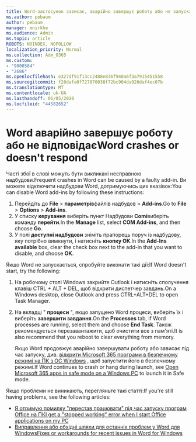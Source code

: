 ```yaml
---
title: Word-застосунок зависає, аварійно завершує роботу або не запускається
ms.author: pebaum
author: pebaum
manager: mnirkhe
ms.audience: Admin
ms.topic: article
ROBOTS: NOINDEX, NOFOLLOW
localization_priority: Normal
ms.collection: Adm_O365
ms.custom:
- "9000584"
- "2686"
ms.openlocfilehash: e327df91f13cc2488e836f940a6f3a7915451558
ms.sourcegitcommit: f28dafa0f727870038f72bc904da926daf4ec07b
ms.translationtype: MT
ms.contentlocale: uk-UA
ms.lasthandoff: 06/05/2020
ms.locfileid: "44582652"
---
```

# <a name="word-crashes-or-doesnt-respond"></a><span data-ttu-id="11ff0-102">Word аварійно завершує роботу або не відповідає</span><span class="sxs-lookup"><span data-stu-id="11ff0-102">Word crashes or doesn't respond</span></span>

<span data-ttu-id="11ff0-103">Часті збої в слові можуть бути викликані несправною надбудови.</span><span class="sxs-lookup"><span data-stu-id="11ff0-103">Frequent crashes in Word can be caused by a faulty add-in.</span></span> <span data-ttu-id="11ff0-104">Ви можете відключити надбудови Word, дотримуючись цих вказівок:</span><span class="sxs-lookup"><span data-stu-id="11ff0-104">You can disable Word add-ins by following these instructions:</span></span>

1. <span data-ttu-id="11ff0-105">Перейдіть до **File**  >  **параметрів**файлів надбудов  >  **Add-ins**.</span><span class="sxs-lookup"><span data-stu-id="11ff0-105">Go to **File** > **Options** > **Add-ins**.</span></span>
2. <span data-ttu-id="11ff0-106">У списку **керування** виберіть пункт Надбудови **Comі**виберіть команду **перейти**.</span><span class="sxs-lookup"><span data-stu-id="11ff0-106">In the **Manage** list, select **COM Add-ins**, and then choose **Go**.</span></span>
3. <span data-ttu-id="11ff0-107">У полі **доступні надбудови** зніміть прапорець поруч із надбудову, яку потрібно вимкнути, і натисніть **кнопку ОК**.</span><span class="sxs-lookup"><span data-stu-id="11ff0-107">In the **Add-Ins available** box, clear the check box next to the add-in that you want to disable, and choose **OK**.</span></span>

<span data-ttu-id="11ff0-108">Якщо Word не запускається, спробуйте виконати такі дії:</span><span class="sxs-lookup"><span data-stu-id="11ff0-108">If Word doesn't start, try the following:</span></span>

1.   <span data-ttu-id="11ff0-109">На робочому столі Windows закрийте Outlook і натисніть сполучення клавіш CTRL + ALT + DEL, щоб відкрити диспетчер завдань.</span><span class="sxs-lookup"><span data-stu-id="11ff0-109">On a Windows desktop, close Outlook and press CTRL+ALT+DEL to open Task Manager.</span></span> 
2. <span data-ttu-id="11ff0-110">На вкладці " **процеси** ", якщо запущено Word процеси, виберіть їх і виберіть **завершити завдання**.</span><span class="sxs-lookup"><span data-stu-id="11ff0-110">On the **Processes** tab, if Word processes are running, select them and choose **End Task**.</span></span> <span data-ttu-id="11ff0-111">Також рекомендується перезавантажити, щоб очистити все з пам'яті.</span><span class="sxs-lookup"><span data-stu-id="11ff0-111">It is also recommend that you reboot to clear everything from memory.</span></span>

    <span data-ttu-id="11ff0-112">Якщо Word продовжує аварійно завершувати роботу або зависає під час запуску, див. [відкрити Microsoft 365 програми в безпечному режимі на ПК з ОС Windows](https://support.office.com/article/Open-Office-apps-in-safe-mode-on-a-Windows-PC-dedf944a-5f4b-4afb-a453-528af4f7ac72) , щоб запустити його в безпечному режимі.</span><span class="sxs-lookup"><span data-stu-id="11ff0-112">If Word continues to crash or hang during launch, see [Open Microsoft 365 apps in safe mode on a Windows PC](https://support.office.com/article/Open-Office-apps-in-safe-mode-on-a-Windows-PC-dedf944a-5f4b-4afb-a453-528af4f7ac72) to launch it in Safe mode.</span></span>

<span data-ttu-id="11ff0-113">Якщо проблеми не виникають, перегляньте такі статті:</span><span class="sxs-lookup"><span data-stu-id="11ff0-113">If you're still having problems, see the following articles:</span></span> 
- [<span data-ttu-id="11ff0-114">Я отримую помилку "перестав працювати" під час запуску програм Office на ПК</span><span class="sxs-lookup"><span data-stu-id="11ff0-114">I get a "stopped working" error when I start Office applications on my PC</span></span>](https://support.office.com/article/52bd7985-4e99-4a35-84c8-2d9b8301a2fa)
- [<span data-ttu-id="11ff0-115">Виправлення або обхідні шляхи для останніх проблем у Word для Windows</span><span class="sxs-lookup"><span data-stu-id="11ff0-115">Fixes or workarounds for recent issues in Word for Windows</span></span>](https://support.office.com/article/bf6bf17c-2807-4871-83ce-e337ae8f0b86)